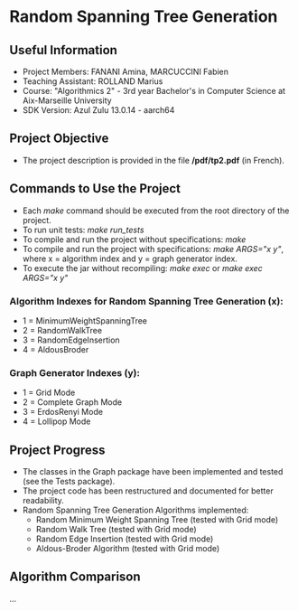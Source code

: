 # Random Spanning Tree Generation

## Useful Information
- Project Members: FANANI Amina, MARCUCCINI Fabien
- Teaching Assistant: ROLLAND Marius
- Course: "Algorithmics 2" - 3rd year Bachelor's in Computer Science at Aix-Marseille University
- SDK Version: Azul Zulu 13.0.14 - aarch64

## Project Objective
- The project description is provided in the file **/pdf/tp2.pdf** (in French). <br>

## Commands to Use the Project
- Each *make* command should be executed from the root directory of the project.
- To run unit tests: *make run_tests*
- To compile and run the project without specifications: *make*
- To compile and run the project with specifications: *make ARGS="x y"*, where x = algorithm index and y = graph generator index.
- To execute the jar without recompiling: *make exec* or *make exec ARGS="x y"*
  
### Algorithm Indexes for Random Spanning Tree Generation (x):
  - 1 = MinimumWeightSpanningTree 
  - 2 = RandomWalkTree
  - 3 = RandomEdgeInsertion 
  - 4 = AldousBroder

### Graph Generator Indexes (y):
  - 1 = Grid Mode
  - 2 = Complete Graph Mode
  - 3 = ErdosRenyi Mode
  - 4 = Lollipop Mode

## Project Progress
- The classes in the Graph package have been implemented and tested (see the Tests package).
- The project code has been restructured and documented for better readability.
- Random Spanning Tree Generation Algorithms implemented:
  - Random Minimum Weight Spanning Tree (tested with Grid mode)
  - Random Walk Tree (tested with Grid mode)
  - Random Edge Insertion (tested with Grid mode)
  - Aldous-Broder Algorithm (tested with Grid mode)

## Algorithm Comparison
...
